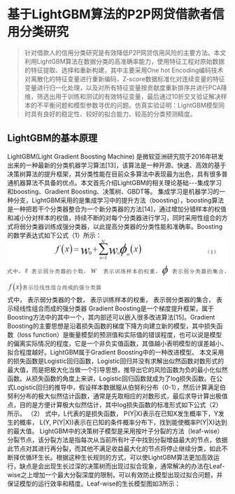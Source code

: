 #  基于LightGBM算法的P2P网贷借款者信用分类研究<br>
>针对借款人的信用分类研究是有效降低P2P网贷信用风险的主要方法。本文利用LightGBM算法在数据分类的高准确率能力，使用特征工程对原始数据的特征提取、选择和重新构建，其中主要采用One hot Encoding编码技术对离散化的特征变量进行重新编码，Z-score数据标准化对连续变量的特征变量进行归一化处理，以及对所有特征变量按贡献度重新排序并进行PCA降维，筛选出用于训练和测试的有效特征变量，最后通过10折交叉验证解决样本的不平衡问题和模型参数寻优的问题。仿真实验证明：LightGBM模型同时具有良好的稳定性、较好的拟合能力、较高的分类预测精度。<br>
##  LightGBM的基本原理<br>
 LightGBM(Light Gradient Boosting Machine) 是微软亚洲研宄院于2016年研发出来的一种最新的分类机器学习算法[13]，该算法是一种开源、快速、高效的基于决策树算法的提升框架，其分类性能在目前众多算法中表现最为出色，具有很多普通机器算法不具备的优点。本文首先介绍LightGBM的相关理论基础---集成学习和boosting、Gradient Boosting、决策树、GBDT等。
集成学习是机器学习的一种分支，LightGBM采用的是集成学习中的提升方法（boosting），boosting算法是一种把若干个分类器整合为一个新分类器的方法[14]，通过增加分错样本的权值和减小分对样本的权值，持续不断的对每个分类器进行学习，同时采用性组合的方式将弱分类器训练成强分类器，以此提高分类器的分类性能和准确率。Boosting的数学表达式如下公式（1）所示：<br>
 ![](https://github.com/15626204097/LIghtGBM/blob/master/image/%E6%89%B9%E6%B3%A8%202020-07-06%20192623.jpg)
式中，  表示弱分类器的个数，   表示训练样本的权重，  表示弱分类器的集合，  表示经线性组合而成的强分类器
Gradient Boosting是一个梯度提升框架，属于Boosting方法中的其中一个，其内部还可以嵌入很多改进算法[15]。Gradient Boosting的主要思想是沿着损失函数的梯度下降方向建立新的模型，其中损失函数（loss function）是衡量模型的预测值和实际值的错误程度，也可以说是模型的偏离实际情况的程度，它是一个非负实值函数，其值越小表明模型的误差越小、拟合程度越好。LightGBM属于Gradient Boosting中的一种改进模型。
本文采用的损失函数是Logistic回归函数，Logistic回归并没有求解出似然函数对数形式的最大值，而是把极大化当做一个引导思想，推导出它的风险函数为负的最小化似然函数。从损失函数的角度上来讲，Logistic回归函数就成为了log损失函数。在公式Logistic回归的推导中，假设样本数据服从伯努利分布（0-1），然后计算满足伯努利分布的极大似然估计函数，通常是先取相应的对数形式，最后求导计算出极值点，目的是方便计算极大似然估计，其中log损失函数的标准形式如下公式（2）所示。
                             （2）
式中，L代表的是损失函数， P(Y|X)表示在已知X发生概率下，Y发生的概率，
L(Y, P(Y|X))表示在已知的条件概率分布下，找到能使概率P(Y|X)达到的最大值。
LightGBM中的决策树子模型是采用按叶子分裂的方法（leaf-wise）分裂节点，该分裂方法是指每次从当前所有叶子中找到分裂增益最大的节点，依据此节点对其进行再分裂，而其他不满足收益最大化的节点将停止继续分类，如此不断择优循环生长。根据这种生长规则的方式，可以使LightGBM算法更加高效运行，缺点是会出现生长过深的决策树而出现过拟合现象，通常解决的办法在Leaf-wise之上增加一个最大分裂深度的限制，可以有效防止模型出现过拟合问题，并保证模型的运行效率和精度。Leaf-wise的生长模型图如3所示：

